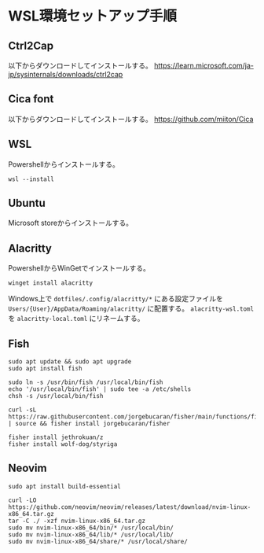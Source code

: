 # WSL環境セットアップ手順

## Ctrl2Cap

以下からダウンロードしてインストールする。
https://learn.microsoft.com/ja-jp/sysinternals/downloads/ctrl2cap


## Cica font

以下からダウンロードしてインストールする。
https://github.com/miiton/Cica


## WSL

Powershellからインストールする。

```
wsl --install
```


## Ubuntu

Microsoft storeからインストールする。


## Alacritty

PowershellからWinGetでインストールする。

```
winget install alacritty
```

Windows上で `dotfiles/.config/alacritty/*` にある設定ファイルを
`Users/{User}/AppData/Roaming/alacritty/` に配置する。
`alacritty-wsl.toml` を `alacritty-local.toml` にリネームする。


## Fish

```
sudo apt update && sudo apt upgrade
sudo apt install fish
```

```
sudo ln -s /usr/bin/fish /usr/local/bin/fish
echo '/usr/local/bin/fish' | sudo tee -a /etc/shells
chsh -s /usr/local/bin/fish
```

```
curl -sL https://raw.githubusercontent.com/jorgebucaran/fisher/main/functions/fisher.fish | source && fisher install jorgebucaran/fisher

fisher install jethrokuan/z
fisher install wolf-dog/styriga
```

## Neovim

```
sudo apt install build-essential

curl -LO https://github.com/neovim/neovim/releases/latest/download/nvim-linux-x86_64.tar.gz
tar -C ./ -xzf nvim-linux-x86_64.tar.gz
sudo mv nvim-linux-x86_64/bin/* /usr/local/bin/
sudo mv nvim-linux-x86_64/lib/* /usr/local/lib/
sudo mv nvim-linux-x86_64/share/* /usr/local/share/
```

